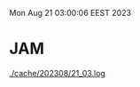 Mon Aug 21 03:00:06 EEST 2023
# JAM
<a href='./cache/202308/21_03.log'>./cache/202308/21_03.log</a>
